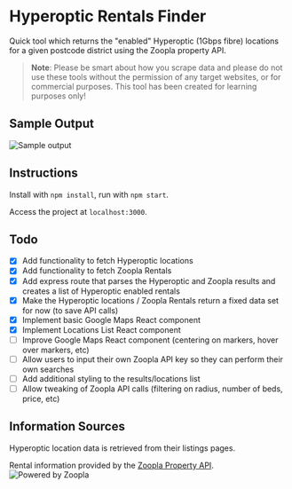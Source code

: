 # Hyperoptic Rentals Finder 

Quick tool which returns the "enabled" Hyperoptic (1Gbps fibre) locations for a given postcode district using the Zoopla property API.

> **Note**: Please be smart about how you scrape data and please do not use these tools without the permission of any target websites, or for commercial purposes. This tool has been created for learning purposes only!

## Sample Output 
![Sample output](http://i.imgur.com/TpTVIOn.png)

## Instructions 

Install with `npm install`, run with `npm start`. 

Access the project at `localhost:3000`.

## Todo

- [x] Add functionality to fetch Hyperoptic locations
- [x] Add functionality to fetch Zoopla Rentals
- [x] Add express route that parses the Hyperoptic and Zoopla results and creates a list of Hyperoptic enabled rentals
- [x] Make the Hyperoptic locations / Zoopla Rentals return a fixed data set for now (to save API calls)
- [x] Implement basic Google Maps React component
- [x] Implement Locations List React component
- [ ] Improve Google Maps React component (centering on markers, hover over markers, etc)
- [ ] Allow users to input their own Zoopla API key so they can perform their own searches
- [ ] Add additional styling to the results/locations list
- [ ] Allow tweaking of Zoopla API calls (filtering on radius, number of beds, price, etc)

## Information Sources 

Hyperoptic location data is retrieved from their listings pages.

Rental information provided by the [Zoopla Property API](http://developer.zoopla.com/).
![Powered by Zoopla](http://www.zoopla.co.uk/static/images/mashery/powered-by-zoopla-150x73.png)
